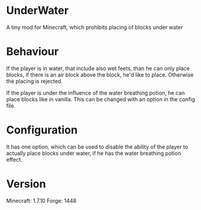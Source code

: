 # UnderWater
A tiny mod for Minecraft, which prohibits placing of blocks under water

# Behaviour

If the player is in water, that include also wet feets, than he can only place blocks,
if there is an air block above the block, he'd like to place. Otherwise the placing is
rejected. 

If the player is under the influence of the water breathing potion, he can place blocks
like in vanilla. This can be changed with an option in the config file.


# Configuration
It has one option, which can be used to disable the ability of the player to actually place
blocks under water, if he has the water breathing potion effect.

# Version

Minecraft: 1.7.10
Forge: 1448
